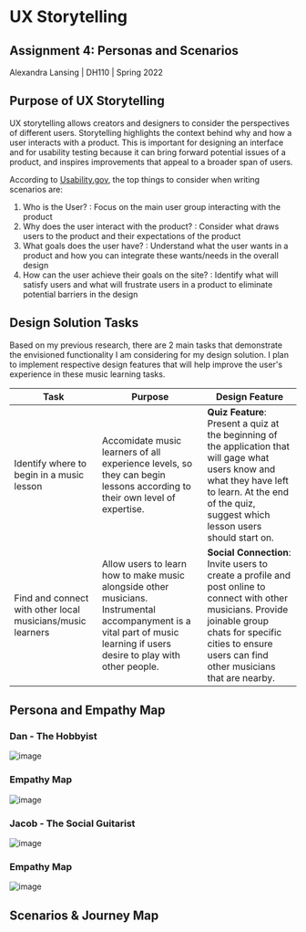 # UX Storytelling
## Assignment 4: Personas and Scenarios
Alexandra Lansing | DH110 | Spring 2022

## Purpose of UX Storytelling
UX storytelling allows creators and designers to consider the perspectives of different users. Storytelling highlights the context behind why and how a user interacts with a product. This is important for designing an interface and for usability testing because it can bring forward potential issues of a product, and inspires improvements that appeal to a broader span of users.

According to [Usability.gov](https://www.usability.gov/how-to-and-tools/methods/scenarios.html), the top things to consider when writing scenarios are:
1. Who is the User? : Focus on the main user group interacting with the product
2. Why does the user interact with the product? : Consider what draws users to the product and their expectations of the product
3. What goals does the user have? : Understand what the user wants in a product and how you can integrate these wants/needs in the overall design
4. How can the user achieve their goals on the site? : Identify what will satisfy users and what will frustrate users in a product to eliminate potential barriers in the design

## Design Solution Tasks
Based on my previous research, there are 2 main tasks that demonstrate the envisioned functionality I am considering for my design solution. I plan to implement respective design features that will help improve the user's experience in these music learning tasks.

| Task | Purpose | Design Feature |
|---|---|---|
| Identify where to begin in a music lesson | Accomidate music learners of all experience levels, so they can begin lessons according to their own level of expertise. | **Quiz Feature**: Present a quiz at the beginning of the application that will gage what users know and what they have left to learn. At the end of the quiz, suggest which lesson users should start on. | 
| Find and connect with other local musicians/music learners | Allow users to learn how to make music alongside other musicians. Instrumental accompanyment is a vital part of music learning if users desire to play with other people. | **Social Connection**: Invite users to create a profile and post online to connect with other musicians. Provide joinable group chats for specific cities to ensure users can find other musicians that are nearby. |

## Persona and Empathy Map
### Dan - The Hobbyist
![image](https://user-images.githubusercontent.com/61765607/165348381-a6011b33-f372-4d34-8f93-1272c5b18104.png)

### Empathy Map
![image](https://user-images.githubusercontent.com/61765607/165370587-9cfd5907-7209-41e6-ac9a-de0bad2dd53f.png)

### Jacob - The Social Guitarist
![image](https://user-images.githubusercontent.com/61765607/165348642-076b0209-642c-433f-a4db-39ac873a3840.png)

### Empathy Map
![image](https://user-images.githubusercontent.com/61765607/165370791-5c9276d7-9649-450e-bd4c-5ef25a38bcff.png)


## Scenarios & Journey Map
